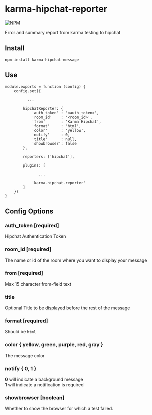 # karma-hipchat-reporter
[![NPM](https://nodei.co/npm/karma-hipchat-reporter.png?downloads=true&downloadRank=true&stars=true)](https://nodei.co/npm/karma-hipchat-reporter/)


Error and summary report from karma testing to hipchat

## Install

    npm install karma-hipchat-message

## Use
    module.exports = function (config) {
        config.set({

              ...

            hipchatReporter: {
                'auth_token' : '<auth_token>',
                'room_id'    : '<room_id>',
                'from'       : 'Karma Hipchat',
                'format'     : 'html',
                'color'      : 'yellow',
                'notify'     : 0,
                'title'      : null,
                'showbrowser': false
            },

            reporters: ['hipchat'],

            plugins: [

                   ...

                'karma-hipchat-reporter'
            ]
        })
    }



## Config Options
### auth_token [required]
Hipchat Authentication Token

### room_id [required]
The name or id of the room where you want to display your message

### from [required]
Max 15 character from-field text

### title
Optional Title to be displayed before the rest of the message

### format [required]
Should be `html`

### color { yellow, green, purple, red, gray }
The message color

### notify { 0, 1 }
**0** will indicate a background message  
**1** will indicate a notification is required

### showbrowser [boolean]
Whether to show the browser for which a test failed.


